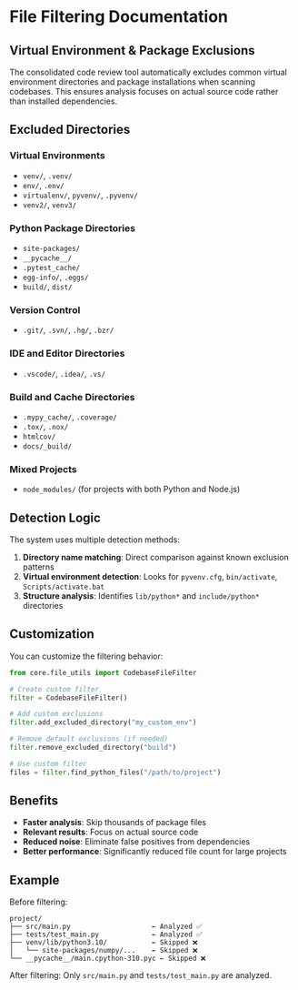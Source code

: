 # File Filtering Documentation

## Virtual Environment & Package Exclusions

The consolidated code review tool automatically excludes common virtual environment directories and package installations when scanning codebases. This ensures analysis focuses on actual source code rather than installed dependencies.

## Excluded Directories

### Virtual Environments
- `venv/`, `.venv/`
- `env/`, `.env/` 
- `virtualenv/`, `pyvenv/`, `.pyvenv/`
- `venv2/`, `venv3/`

### Python Package Directories
- `site-packages/`
- `__pycache__/`
- `.pytest_cache/`
- `egg-info/`, `.eggs/`
- `build/`, `dist/`

### Version Control
- `.git/`, `.svn/`, `.hg/`, `.bzr/`

### IDE and Editor Directories
- `.vscode/`, `.idea/`, `.vs/`

### Build and Cache Directories
- `.mypy_cache/`, `.coverage/`
- `.tox/`, `.nox/`
- `htmlcov/`
- `docs/_build/`

### Mixed Projects
- `node_modules/` (for projects with both Python and Node.js)

## Detection Logic

The system uses multiple detection methods:

1. **Directory name matching**: Direct comparison against known exclusion patterns
2. **Virtual environment detection**: Looks for `pyvenv.cfg`, `bin/activate`, `Scripts/activate.bat`
3. **Structure analysis**: Identifies `lib/python*` and `include/python*` directories

## Customization

You can customize the filtering behavior:

```python
from core.file_utils import CodebaseFileFilter

# Create custom filter
filter = CodebaseFileFilter()

# Add custom exclusions
filter.add_excluded_directory("my_custom_env")

# Remove default exclusions (if needed)
filter.remove_excluded_directory("build")

# Use custom filter
files = filter.find_python_files("/path/to/project")
```

## Benefits

- **Faster analysis**: Skip thousands of package files
- **Relevant results**: Focus on actual source code
- **Reduced noise**: Eliminate false positives from dependencies
- **Better performance**: Significantly reduced file count for large projects

## Example

Before filtering:
```
project/
├── src/main.py                    ← Analyzed ✅
├── tests/test_main.py             ← Analyzed ✅  
├── venv/lib/python3.10/           ← Skipped ❌
│   └── site-packages/numpy/...    ← Skipped ❌
└── __pycache__/main.cpython-310.pyc ← Skipped ❌
```

After filtering: Only `src/main.py` and `tests/test_main.py` are analyzed.